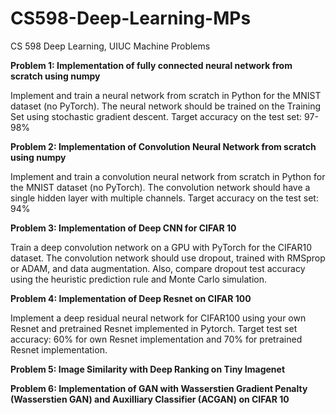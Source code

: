 # CS598-Deep-Learning-MPs
CS 598 Deep Learning, UIUC Machine Problems 

**Problem 1: Implementation of fully connected neural network from scratch using numpy**

Implement and train a neural network from scratch in Python for the MNIST dataset (no PyTorch). The neural network should be trained on the Training Set using stochastic gradient descent. Target accuracy on the test set: 97-98%

**Problem 2: Implementation of Convolution Neural Network from scratch using numpy**

Implement and train a convolution neural network from scratch in Python for the MNIST dataset (no PyTorch). The convolution network should have a single hidden layer with multiple channels. Target accuracy on the test set: 94% 

**Problem 3: Implementation of Deep CNN for CIFAR 10**

Train a deep convolution network on a GPU with PyTorch for the CIFAR10 dataset. The convolution network should use dropout, trained with RMSprop or ADAM, and data augmentation. Also, compare dropout test accuracy using the heuristic prediction rule and Monte Carlo simulation.

**Problem 4: Implementation of Deep Resnet on CIFAR 100**

Implement a deep residual neural network for CIFAR100 using your own Resnet and pretrained Resnet implemented in Pytorch. Target test set accuracy: 60% for own Resnet implementation and 70% for pretrained Resnet implementation.

**Problem 5: Image Similarity with Deep Ranking on Tiny Imagenet**

**Problem 6: Implementation of GAN with Wasserstien Gradient Penalty (Wasserstien GAN) and Auxilliary Classifier (ACGAN) on CIFAR 10**
